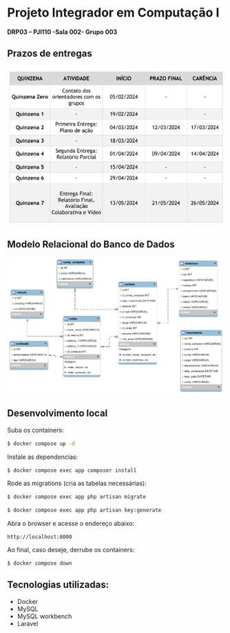 # Projeto Integrador em Computação I
**DRP03 – PJI110 -Sala 002- Grupo 003**

## Prazos de entregas

![calendario](image/calendario.png)

## Modelo Relacional do Banco de Dados

![mr](image/diagrama_er_pi.png)


## Desenvolvimento local

Suba os containers:

```sh
$ docker compose up -d
```

Instale as dependencias:

```sh
$ docker compose exec app composer install
```

Rode as migrations (cria as tabelas necessárias):

```sh
$ docker compose exec app php artisan migrate
```
```sh
$ docker compose exec app php artisan key:generate
```
Abra o browser e acesse o endereço abaixo:

```
http://localhost:8000
```

Ao final, caso deseje, derrube os containers:

```sh
$ docker compose down
```

## Tecnologias utilizadas:

* Docker
* MySQL
* MySQL workbench
* Laravel
